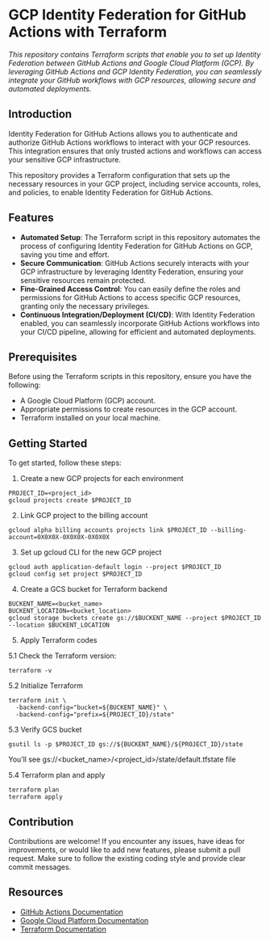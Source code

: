 # GCP Identity Federation for GitHub Actions with Terraform


*This repository contains Terraform scripts that enable you to set up Identity Federation between GitHub Actions and Google Cloud Platform (GCP). By leveraging GitHub Actions and GCP Identity Federation, you can seamlessly integrate your GitHub workflows with GCP resources, allowing secure and automated deployments.*


## Introduction
Identity Federation for GitHub Actions allows you to authenticate and authorize GitHub Actions workflows to interact with your GCP resources. This integration ensures that only trusted actions and workflows can access your sensitive GCP infrastructure.

This repository provides a Terraform configuration that sets up the necessary resources in your GCP project, including service accounts, roles, and policies, to enable Identity Federation for GitHub Actions.


## Features
* __Automated Setup__: The Terraform script in this repository automates the process of configuring Identity Federation for GitHub Actions on GCP, saving you time and effort.
* __Secure Communication__: GitHub Actions securely interacts with your GCP infrastructure by leveraging Identity Federation, ensuring your sensitive resources remain protected.
* __Fine-Grained Access Control__: You can easily define the roles and permissions for GitHub Actions to access specific GCP resources, granting only the necessary privileges.
* __Continuous Integration/Deployment (CI/CD)__: With Identity Federation enabled, you can seamlessly incorporate GitHub Actions workflows into your CI/CD pipeline, allowing for efficient and automated deployments.


## Prerequisites
Before using the Terraform scripts in this repository, ensure you have the following:

* A Google Cloud Platform (GCP) account.
* Appropriate permissions to create resources in the GCP account.
* Terraform installed on your local machine.



##  Getting Started
To get started, follow these steps:

1. Create a new GCP projects for each environment

```
PROJECT_ID=<project_id>
gcloud projects create $PROJECT_ID
```


2. Link GCP project to the billing account

```
gcloud alpha billing accounts projects link $PROJECT_ID --billing-account=0X0X0X-0X0X0X-0X0X0X
```


3. Set up gcloud CLI for the new GCP project

```
gcloud auth application-default login --project $PROJECT_ID
gcloud config set project $PROJECT_ID
```


4. Create a GCS bucket for Terraform backend

```
BUCKENT_NAME=<bucket_name>
BUCKENT_LOCATION=<bucket_location>
gcloud storage buckets create gs://$BUCKENT_NAME --project $PROJECT_ID --location $BUCKENT_LOCATION
```

5. Apply Terraform codes

5.1 Check the Terraform version:

```
terraform -v
```


5.2 Initialize Terraform

```
terraform init \
  -backend-config="bucket=${BUCKENT_NAME}" \
  -backend-config="prefix=${PROJECT_ID}/state" 
```


5.3 Verify GCS bucket

```
gsutil ls -p $PROJECT_ID gs://${BUCKENT_NAME}/${PROJECT_ID}/state
```

You’ll see gs://<bucket_name>/<project_id>/state/default.tfstate file

5.4 Terraform plan and apply

```
terraform plan
terraform apply
```


## Contribution
Contributions are welcome! If you encounter any issues, have ideas for improvements, or would like to add new features, please submit a pull request. Make sure to follow the existing coding style and provide clear commit messages.


## Resources
* [GitHub Actions Documentation](https://docs.github.com/en/actions)
* [Google Cloud Platform Documentation](https://cloud.google.com/docs)
* [Terraform Documentation](https://developer.hashicorp.com/terraform/docs)
